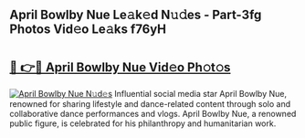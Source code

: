 ## April Bowlby Nue Le𝚊k𝚎d N𝚞𝚍es - Part-3fg Photos Vid𝚎o Le𝚊ks f76yH

# <h2><a href="http://fb4chyr.evod.top/?m=April+Bowlby+Nue">🔗 👉🔴 April Bowlby Nue Vid𝚎o Ph𝚘t𝚘s</a></h2>

[![April Bowlby Nue N𝚞d𝚎s](https://i.imgur.com/8V9OHl7.gif)](http://fb4chyr.evod.top/?m=April+Bowlby+Nue)
Influential social media star April Bowlby Nue, renowned for sharing lifestyle and dance-related content through solo and collaborative dance performances and vlogs. April Bowlby Nue, a renowned public figure, is celebrated for his philanthropy and humanitarian work. 
